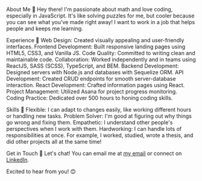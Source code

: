 About Me 🌟
Hey there! I'm passionate about math and love coding, especially in JavaScript. It's like solving puzzles for me, but cooler because you can see what you've made right away! I want to work in a job that helps people and keeps me learning.

Experience 🚀
Web Design: Created visually appealing and user-friendly interfaces.
Frontend Development: Built responsive landing pages using HTML5, CSS3, and Vanilla JS.
Code Quality: Committed to writing clean and maintainable code.
Collaboration: Worked independently and in teams using ReactJS, SASS (SCSS), TypeScript, and BEM.
Backend Development: Designed servers with Node.js and databases with Sequelize ORM.
API Development: Created CRUD endpoints for smooth server-database interaction.
React Development: Crafted information pages using React.
Project Management: Utilized Asana for project progress monitoring.
Coding Practice: Dedicated over 500 hours to honing coding skills.

Skills 💪
Flexible: I can adapt to changes easily, like working different hours or handling new tasks.
Problem Solver: I'm good at figuring out why things go wrong and fixing them.
Empathetic: I understand other people's perspectives when I work with them.
Hardworking: I can handle lots of responsibilities at once. For example, I worked, studied, wrote a thesis, and did other projects all at the same time!

Get in Touch 📧
Let's chat! You can email me at [my email](wiktoriabielec3@gmail.com) or connect on [LinkedIn](https://www.linkedin.com/in/wiktoria-bielec-b996b511b/).

Excited to hear from you! 😊
